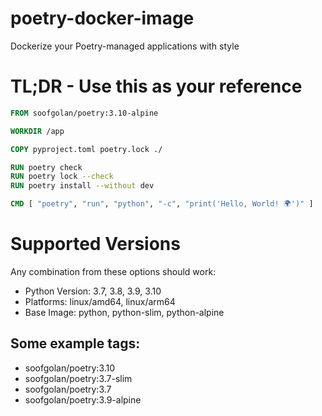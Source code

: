 # poetry-docker-image

Dockerize your Poetry-managed applications with style 

# TL;DR - Use this as your reference

```Dockerfile
FROM soofgolan/poetry:3.10-alpine

WORKDIR /app

COPY pyproject.toml poetry.lock ./

RUN poetry check
RUN poetry lock --check
RUN poetry install --without dev

CMD [ "poetry", "run", "python", "-c", "print('Hello, World! 🌍')" ]
```

# Supported Versions

Any combination from these options should work:

* Python Version: 3.7, 3.8, 3.9, 3.10
* Platforms: linux/amd64, linux/arm64
* Base Image: python, python-slim, python-alpine

## Some example tags:

* soofgolan/poetry:3.10
* soofgolan/poetry:3.7-slim
* soofgolan/poetry:3.7
* soofgolan/poetry:3.9-alpine
